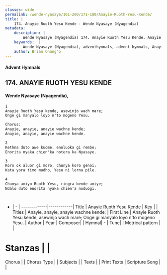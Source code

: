 ```yaml
---
classes: wide
permalink: /wende-nyasaye/101-200/171-180/Anayie-Ruoth-Yesu-Kende/
title: |
    174. Anayie Ruoth Yesu Kende - Wende Nyasaye (Nyagendia)
metadata:
    description: |
        Wende Nyasaye (Nyagendia) 174. Anayie Ruoth Yesu Kende. Anayie Ruoth Yesu kende, asewinjo wach mare;  Onge gi manyalo loyo n'to mogeno Yesu.  Chorus: Anayie, anayie, anayie wachne kende;  Anayie, anayie, anayie wachne kende.  
    keywords:  |
        Wende Nyasaye (Nyagendia), adventhymnals, advent hymnals, Anayie Ruoth Yesu Kende, Anayie Ruoth Yesu kende, asewinjo wach mare;  Onge gi manyalo loyo n'to mogeno Yesu.. Anayie, anayie, anayie wachne kende; 
    author: Brian Onang'o
---
```


#### Advent Hymnals
## 174. ANAYIE RUOTH YESU KENDE
####  Wende Nyasaye (Nyagendia),

```txt
1
Anayie Ruoth Yesu kende, asewinjo wach mare; 
Onge gi manyalo loyo n'to mogeno Yesu.

Chorus:
Anayie, anayie, anayie wachne kende; 
Anayie, anayie, anayie wachne kende.

2
Kethna duto awe kuome, enoluoka gi rembe; 
Enorita nyaka chien'ka notera ka Nyasaye.

3
Koro ok aluor gi moro, chunya koro genoi; 
Kata yora timo mudho, Yesu ni lerna pile.

4
Chunya amiyo Ruoth Yesu, ringra bende amiye; 
Ndalo duto enorita nyaka chien'a noduogi.




```

- |   -  |
-------------|------------|
Title | Anayie Ruoth Yesu Kende |
Key |  |
Titles | Anayie, anayie, anayie wachne kende;  |
First Line | Anayie Ruoth Yesu kende, asewinjo wach mare;  Onge gi manyalo loyo n'to mogeno Yesu. |
Author | 
Year | 
Composer| |
Hymnal|  - |
Tune|  |
Metrical pattern | |
# Stanzas |  |
Chorus |  |
Chorus Type |  |
Subjects | |
Texts |  |
Print Texts | 
Scripture Song |  |
    
